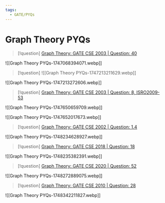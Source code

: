 ```yaml
---
tags:
  - GATE/PYQs
---
```

# Graph Theory PYQs


> [!question] 
> [Graph Theory: GATE CSE 2003 \| Question: 40](https://gateoverflow.in/931/gate-cse-2003-question-40)

![[Graph Theory PYQs-1747068394071.webp]]




> [!question] 
> ![[Graph Theory PYQs-1747213211629.webp]]


![[Graph Theory PYQs-1747213272606.webp]]



> [!question] 
> [Graph Theory: GATE CSE 2003 \| Question: 8, ISRO2009-53](https://gateoverflow.in/899/gate-cse-2003-question-8-isro2009-53)

![[Graph Theory PYQs-1747650659709.webp]]




![[Graph Theory PYQs-1747652017673.webp]]



> [!question] 
> [Graph Theory: GATE CSE 2002 \| Question: 1.4](https://gateoverflow.in/808/gate-cse-2002-question-1-4)


![[Graph Theory PYQs-1748234628927.webp]]




> [!question] 
> [Graph Theory: GATE CSE 2018 \| Question: 18](https://gateoverflow.in/204092/gate-cse-2018-question-18)

![[Graph Theory PYQs-1748235382391.webp]]





> [!question] 
> [Graph Theory: GATE CSE 2020 \| Question: 52](https://gateoverflow.in/333179/gate-cse-2020-question-52)


![[Graph Theory PYQs-1748272889075.webp]]



> [!question] 
> [Graph Theory: GATE CSE 2010 \| Question: 28](https://gateoverflow.in/1154/gate-cse-2010-question-28)

![[Graph Theory PYQs-1748342211827.webp]]


